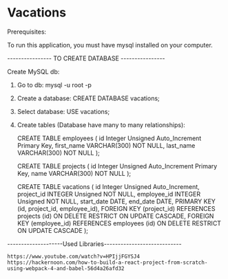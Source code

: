 # Vacations

Prerequisites:

To run this application, you must have mysql installed on your computer.

---------------- TO CREATE DATABASE ----------------

Create MySQL db:

1. Go to db: mysql -u root -p

2. Create a database: CREATE DATABASE vacations;

5. Select database: USE vacations;

6. Create tables (Database have many to many relationships):

	CREATE TABLE employees (
        id Integer Unsigned Auto_Increment Primary Key,
        first_name VARCHAR(300) NOT NULL,
        last_name VARCHAR(300) NOT NULL
    );

	CREATE TABLE projects (
        id Integer Unsigned Auto_Increment Primary Key,
        name VARCHAR(300) NOT NULL
    );

	CREATE TABLE vacations (
        id Integer Unsigned Auto_Increment,
        project_id INTEGER Unsigned NOT NULL,
        employee_id INTEGER Unsigned NOT NULL,
        start_date DATE,
        end_date DATE,
        PRIMARY KEY (id, project_id, employee_id),
        FOREIGN KEY (project_id) REFERENCES projects (id) ON DELETE RESTRICT ON UPDATE CASCADE,
        FOREIGN KEY (employee_id) REFERENCES employees (id) ON DELETE RESTRICT ON UPDATE CASCADE
    );

--------------------Used Libraries----------------------------

    https://www.youtube.com/watch?v=HPIjjFGYSJ4
    https://hackernoon.com/how-to-build-a-react-project-from-scratch-using-webpack-4-and-babel-56d4a26afd32
